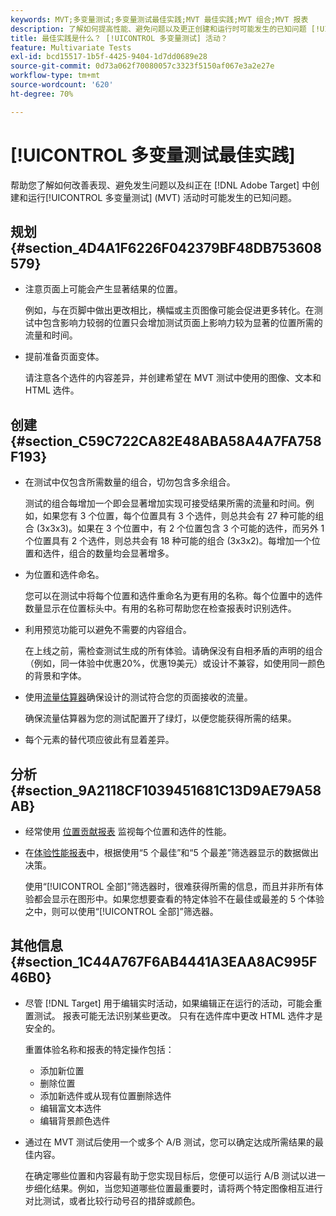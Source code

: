 ```yaml
---
keywords: MVT;多变量测试;多变量测试最佳实践;MVT 最佳实践;MVT 组合;MVT 报表
description: 了解如何提高性能、避免问题以及更正创建和运行时可能发生的已知问题 [!UICONTROL 多变量测试] 中的活动 [!DNL Adobe Target].
title: 最佳实践是什么？ [!UICONTROL 多变量测试] 活动？
feature: Multivariate Tests
exl-id: bcd15517-1b5f-4425-9404-1d7dd0689e28
source-git-commit: 0d73a062f70080057c3323f5150af067e3a2e27e
workflow-type: tm+mt
source-wordcount: '620'
ht-degree: 70%

---
```


# [!UICONTROL 多变量测试最佳实践]

帮助您了解如何改善表现、避免发生问题以及纠正在 [!DNL Adobe Target] 中创建和运行[!UICONTROL 多变量测试] (MVT) 活动时可能发生的已知问题。

## 规划 {#section_4D4A1F6226F042379BF48DB753608579}

* 注意页面上可能会产生显著结果的位置。

  例如，与在页脚中做出更改相比，横幅或主页图像可能会促进更多转化。在测试中包含影响力较弱的位置只会增加测试页面上影响力较为显著的位置所需的流量和时间。
* 提前准备页面变体。

  请注意各个选件的内容差异，并创建希望在 MVT 测试中使用的图像、文本和 HTML 选件。

## 创建 {#section_C59C722CA82E48ABA58A4A7FA758F193}

* 在测试中仅包含所需数量的组合，切勿包含多余组合。

  测试的组合每增加一个即会显著增加实现可接受结果所需的流量和时间。例如，如果您有 3 个位置，每个位置具有 3 个选件，则总共会有 27 种可能的组合 (3x3x3)。如果在 3 个位置中，有 2 个位置包含 3 个可能的选件，而另外 1 个位置具有 2 个选件，则总共会有 18 种可能的组合 (3x3x2)。每增加一个位置和选件，组合的数量均会显著增多。

* 为位置和选件命名。

  您可以在测试中将每个位置和选件重命名为更有用的名称。每个位置中的选件数量显示在位置标头中。有用的名称可帮助您在检查报表时识别选件。

* 利用预览功能可以避免不需要的内容组合。

  在上线之前，需检查测试生成的所有体验。请确保没有自相矛盾的声明的组合（例如，同一体验中优惠20%，优惠19美元）或设计不兼容，如使用同一颜色的背景和字体。

* 使用[流量估算器](/help/main/c-activities/c-multivariate-testing/t-create-multivariate-test/traffic-estimator.md)确保设计的测试符合您的页面接收的流量。

  确保流量估算器为您的测试配置开了绿灯，以便您能获得所需的结果。

* 每个元素的替代项应彼此有显着差异。

## 分析 {#section_9A2118CF1039451681C13D9AE79A58AB}

* 经常使用 [位置贡献报表](/help/main/c-reports/multivariate-test-reports/location-contribution-report.md) 监视每个位置和选件的性能。
* 在[体验性能报表](/help/main/c-reports/multivariate-test-reports/experience-performance-report.md)中，根据使用“5 个最佳”和“5 个最差”筛选器显示的数据做出决策。

  使用“[!UICONTROL 全部]”筛选器时，很难获得所需的信息，而且并非所有体验都会显示在图形中。如果您想要查看的特定体验不在最佳或最差的 5 个体验之中，则可以使用“[!UICONTROL 全部]”筛选器。

## 其他信息 {#section_1C44A767F6AB4441A3EAA8AC995F46B0}

* 尽管 [!DNL Target] 用于编辑实时活动，如果编辑正在运行的活动，可能会重置测试。 报表可能无法识别某些更改。 只有在选件库中更改 HTML 选件才是安全的。

  重置体验名称和报表的特定操作包括：

   * 添加新位置
   * 删除位置
   * 添加新选件或从现有位置删除选件
   * 编辑富文本选件
   * 编辑背景颜色选件

* 通过在 MVT 测试后使用一个或多个 A/B 测试，您可以确定达成所需结果的最佳内容。

  在确定哪些位置和内容最有助于您实现目标后，您便可以运行 A/B 测试以进一步细化结果。例如，当您知道哪些位置最重要时，请将两个特定图像相互进行对比测试，或者比较行动号召的措辞或颜色。
